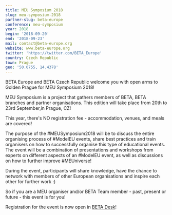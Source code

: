 ```yaml
---
title: MEU Symposium 2018
slug: meu-symposium-2018
partner-slug: beta-europe
conference: meu-symposium
year: 2018
begin: '2018-09-20'
end: '2018-09-23'
mail: contact@beta-europe.org
website: www.beta-europe.org
twitter: 'https://twitter.com/BETA_Europe'
country: Czech Republic
town: Prague
geo: '50.0755, 14.4378'
---
```

BETA Europe and BETA Czech Republic welcome you with open arms to Golden Prague for MEU Symposium 2018!



MEU Symposium is a project that gathers members of BETA, BETA branches and partner organisations. This edition will take place from 20th to 23rd September,in Prague, CZ!



This year, there's NO registration fee - accommodation, venues, and meals are covered!



The purpose of the #MEUSymposium2018 will be to discuss the entire organising process of #ModelEU events, share best practices and train organisers on how to successfully organise this type of educational events. The event will be a combination of presentations and workshops from experts on different aspects of an #ModelEU event, as well as discussions on how to further improve #MEUniverse! 



During the event, participants will share knowledge, have the chance to network with members of other European organisations and inspire each other for further work :)



So if you are a MEU organiser and/or BETA Team member - past, present or future - this event is for you! 



Registration for the event is now open in [BETA Desk](https://desk.beta-europe.org/civicrm/event/info?reset=1&id=9)!
